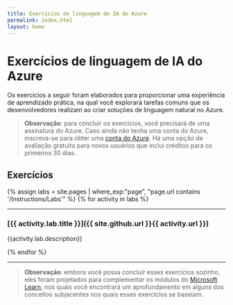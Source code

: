 ```yaml
---
title: Exercícios de linguagem de IA do Azure
permalink: index.html
layout: home
---
```


# Exercícios de linguagem de IA do Azure

Os exercícios a seguir foram elaborados para proporcionar uma experiência de aprendizado prática, na qual você explorará tarefas comuns que os desenvolvedores realizam ao criar soluções de linguagem natural no Azure. 

> **Observação**: para concluir os exercícios, você precisará de uma assinatura do Azure. Caso ainda não tenha uma conta do Azure, inscreva-se para obter uma [conta do Azure](https://azure.microsoft.com/free). Há uma opção de avaliação gratuita para novos usuários que inclui créditos para os primeiros 30 dias.

## Exercícios

{% assign labs = site.pages | where_exp:"page", "page.url contains '/Instructions/Labs'" %} {% for activity in labs  %}
<hr>

### [{{ activity.lab.title }}]({{ site.github.url }}{{ activity.url }})

{{activity.lab.description}}

{% endfor %}

<hr>

> **Observação**: embora você possa concluir esses exercícios sozinho, eles foram projetados para complementar os módulos do [Microsoft Learn](https://learn.microsoft.com/training/paths/develop-language-solutions-azure-ai/), nos quais você encontrará um aprofundamento em alguns dos conceitos subjacentes nos quais esses exercícios se baseiam. 
